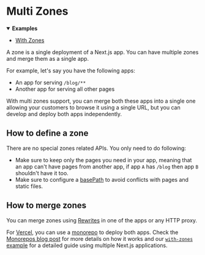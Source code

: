 # Multi Zones

<details open>
  <summary><b>Examples</b></summary>
  <ul>
    <li><a href="https://github.com/vercel/next.js/tree/canary/examples/with-zones">With Zones</a></li>
  </ul>
</details>

A zone is a single deployment of a Next.js app. You can have multiple zones and merge them as a single app.

For example, let's say you have the following apps:

- An app for serving `/blog/**`
- Another app for serving all other pages

With multi zones support, you can merge both these apps into a single one allowing your customers to browse it using a single URL, but you can develop and deploy both apps independently.

## How to define a zone

There are no special zones related APIs. You only need to do following:

- Make sure to keep only the pages you need in your app, meaning that an app can't have pages from another app, if app `A` has `/blog` then app `B` shouldn't have it too.
- Make sure to configure a [basePath](/docs/api-reference/next.config.js/basepath.md) to avoid conflicts with pages and static files.

## How to merge zones

You can merge zones using [Rewrites](/docs/api-reference/next.config.js/rewrites.md) in one of the apps or any HTTP proxy.

For [Vercel](https://vercel.com/), you can use a [monorepo](https://vercel.com/blog/monorepos) to deploy both apps. Check the [Monorepos blog post](https://vercel.com/blog/monorepos) for more details on how it works and our [`with-zones` example](https://github.com/vercel/next.js/tree/canary/examples/with-zones) for a detailed guide using multiple Next.js applications.
